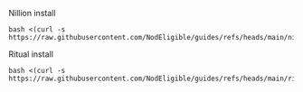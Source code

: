 Nillion install
```
bash <(curl -s https://raw.githubusercontent.com/NodEligible/guides/refs/heads/main/nillion/nillion_install.sh)
```
Ritual install
```
bash <(curl -s https://raw.githubusercontent.com/NodEligible/guides/refs/heads/main/ritual/ritual_install.sh)
```
